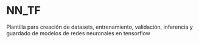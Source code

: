 # NN_TF
Plantilla para creación de datasets, entrenamiento, validación, inferencia y guardado de modelos de redes neuronales en tensorflow
